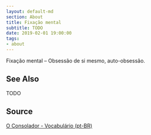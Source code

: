 ```yaml
---
layout: default-md
section: About
title: Fixação mental
subtitle: TODO
date: 2019-02-01 19:00:00
tags:
- about
---
```


Fixação mental – Obsessão de si mesmo, auto-obsessão.

## See Also
TODO

## Source
[O Consolador - Vocabulário (pt-BR)](http://www.oconsolador.com.br/linkfixo/vocabulario/principal.html)


